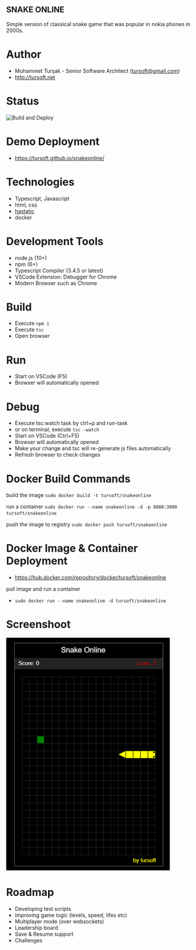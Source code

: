 ## SNAKE ONLINE
Simple version of classical snake game that was popular in nokia phones in 2000s.

# Author
* Muhammet Turşak - Senior Software Architect (tursoft@gmail.com)
* http://tursoft.net

# Status
![Build and Deploy](https://github.com/tursoft/snakeonline/workflows/Build%20and%20Deploy/badge.svg?branch=master)

# Demo Deployment
* https://tursoft.github.io/snakeonline/

# Technologies
* Typescript, Javascript
* html, css
* [hastatic](https://github.com/abhin4v/hastatic)
* docker

# Development Tools
* node.js  (10+)
* npm  (6+)
* Typescript Compiler  (3.4.5 or latest)
* VSCode Extension: Debugger for Chrome
* Modern Browser such as Chrome

# Build
* Execute `npm i`
* Execute `tsc`
* Open browser

# Run
* Start on VSCode (F5)
* Browser will automatically opened

# Debug
* Execute tsc:watch task by ctrl+p and run-task
* or on terminal, execute `tsc -watch`
* Start on VSCode (Ctrl+F5)
* Browser will automatically opened
* Make your change and tsc will re-generate js files automatically
* Refresh browser to check changes

# Docker Build Commands

build the image
`sudo docker build -t tursoft/snakeonline`

run a container
`sudo docker run --name snakeonline -d -p 8080:3000 tursoft/snakeonline`

push the image to registry
`sudo docker push tursoft/snakeonline`

# Docker Image & Container Deployment
* https://hub.docker.com/repository/docker/tursoft/snakeonline

pull image and run a container
* `sudo docker run --name snakeonline -d tursoft/snakeonline`

# Screenshoot
![Screenshoot][screenshoot1]

[screenshoot1]: https://github.com/tursoft/snakeonline/blob/master/snake.gif?raw=true "Screenshoot"


# Roadmap
* Developing test scripts
* Improving game logic (levels, speed, lifes etc)
* Multiplayer mode (over websockets)
* Leadership board
* Save & Resume support
* Challenges